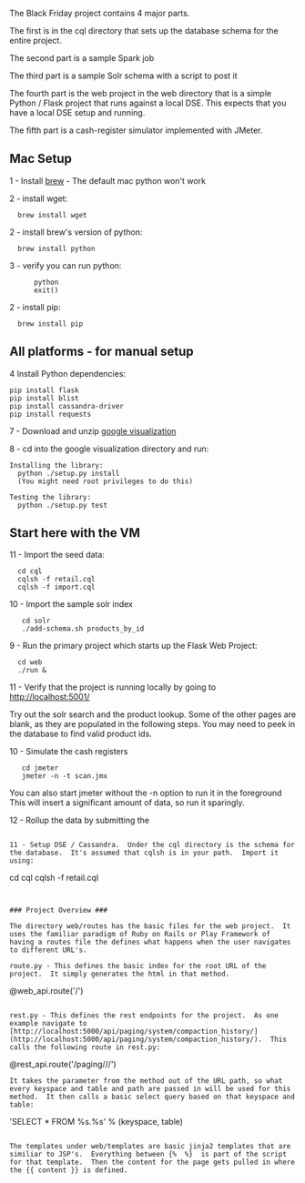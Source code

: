The Black Friday project contains 4 major parts.

The first is in the cql directory that sets up the database schema for the entire project.

The second part is a sample Spark job

The third  part is a sample Solr schema with a script to post it

The fourth part is the web project in the web directory that is a simple Python / Flask project that runs against a local DSE. This expects that you have a local DSE setup and running.

The fifth part is a cash-register simulator implemented with JMeter.

## Mac Setup ##

1 - Install [brew](http://brew.sh/)   - The default mac python won't work

2 - install wget:
```
  brew install wget
```

2 - install brew's version of python:
```
  brew install python
```

3 - verify you can run python:

```
      python
      exit()
```

2 - install pip:
```
  brew install pip
```

## All platforms - for manual setup ##

4 Install Python dependencies:

```
pip install flask
pip install blist
pip install cassandra-driver
pip install requests
```

7 - Download and unzip [google visualization](https://google-visualization-python.googlecode.com/files/gviz_api_py-1.8.2.tar.gz)

8 - cd into the google visualization directory and run:
```
Installing the library:
  python ./setup.py install
  (You might need root privileges to do this)

Testing the library:
  python ./setup.py test
```

## Start here with the VM ##

11 - Import the seed data:
```
  cd cql
  cqlsh -f retail.cql
  cqlsh -f import.cql
```

10 - Import the sample solr index
```
   cd solr
   ./add-schema.sh products_by_id
```
   
9 - Run the primary project which starts up the Flask Web Project:
```
  cd web
  ./run &
```
11 - Verify that the project is running locally by going to [http://localhost:5001/](http://localhost:5001/)

Try out the solr search and the product lookup. Some of the other pages are blank, as
they are populated in the following steps. You may need to peek in the database to find 
valid product ids.

10 - Simulate the cash registers
```
   cd jmeter
   jmeter -n -t scan.jmx
```
You can also start jmeter without the -n option to run it in the foreground
This will insert a significant amount of data, so run it sparingly.

12 - Rollup the data by submitting the 
```

11 - Setup DSE / Cassandra.  Under the cql directory is the schema for the database.  It's assumed that cqlsh is in your path.  Import it using:
```
  cd cql
  cqlsh -f retail.cql
```


### Project Overview ###

The directory web/routes has the basic files for the web project.  It uses the familiar paradigm of Ruby on Rails or Play Framework of having a routes file the defines what happens when the user navigates to different URL's.

route.py - This defines the basic index for the root URL of the project.  It simply generates the html in that method.
```
  @web_api.route('/')
```

rest.py - This defines the rest endpoints for the project.  As one example navigate to [http://localhost:5000/api/paging/system/compaction_history/](http://localhost:5000/api/paging/system/compaction_history/).  This calls the following route in rest.py:
```
  @rest_api.route('/paging/<keyspace>/<table>/')
```
It takes the parameter from the method out of the URL path, so what every keyspace and table and path are passed in will be used for this method.  It then calls a basic select query based on that keyspace and table:
```
  'SELECT * FROM %s.%s' % (keyspace, table)
```

The templates under web/templates are basic jinja2 templates that are similiar to JSP's.  Everything between {%  %}  is part of the script for that template.  Then the content for the page gets pulled in where the {{ content }} is defined.
